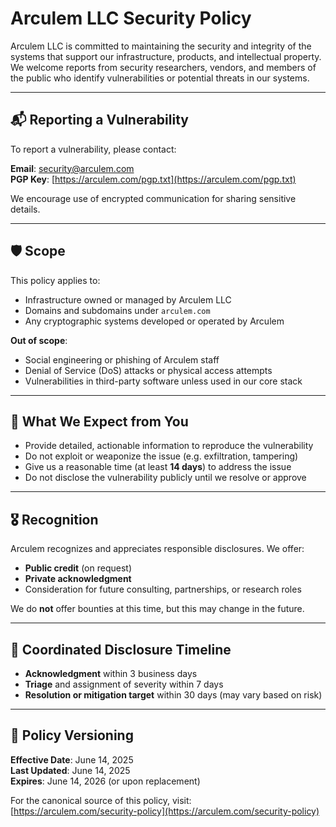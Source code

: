 # Arculem LLC Security Policy

Arculem LLC is committed to maintaining the security and integrity of the systems that support our infrastructure, products, and intellectual property. We welcome reports from security researchers, vendors, and members of the public who identify vulnerabilities or potential threats in our systems.

---

## 📬 Reporting a Vulnerability

To report a vulnerability, please contact:

**Email**: [security@arculem.com](mailto:security@arculem.com)  
**PGP Key**: [https://arculem.com/pgp.txt](https://arculem.com/pgp.txt)

We encourage use of encrypted communication for sharing sensitive details.

---

## 🛡️ Scope

This policy applies to:

- Infrastructure owned or managed by Arculem LLC
- Domains and subdomains under `arculem.com`
- Any cryptographic systems developed or operated by Arculem

**Out of scope**:
- Social engineering or phishing of Arculem staff
- Denial of Service (DoS) attacks or physical access attempts
- Vulnerabilities in third-party software unless used in our core stack

---

## 🤝 What We Expect from You

- Provide detailed, actionable information to reproduce the vulnerability
- Do not exploit or weaponize the issue (e.g. exfiltration, tampering)
- Give us a reasonable time (at least **14 days**) to address the issue
- Do not disclose the vulnerability publicly until we resolve or approve

---

## 🎖️ Recognition

Arculem recognizes and appreciates responsible disclosures. We offer:

- **Public credit** (on request)
- **Private acknowledgment**
- Consideration for future consulting, partnerships, or research roles

We do **not** offer bounties at this time, but this may change in the future.

---

## 🔐 Coordinated Disclosure Timeline

- **Acknowledgment** within 3 business days
- **Triage** and assignment of severity within 7 days
- **Resolution or mitigation target** within 30 days (may vary based on risk)

---

## 📅 Policy Versioning

**Effective Date**: June 14, 2025  
**Last Updated**: June 14, 2025  
**Expires**: June 14, 2026 (or upon replacement)

For the canonical source of this policy, visit:  
[https://arculem.com/security-policy](https://arculem.com/security-policy)

